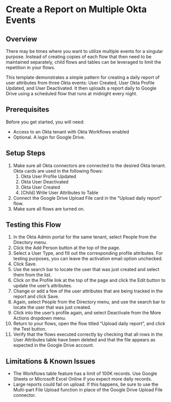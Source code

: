 # Create a Report on Multiple Okta Events


## Overview

There may be times where you want to utilize multiple events for a singular purpose. Instead of creating copies of each flow that then need to be maintained separately, child flows and tables can be leveraged to limit the repetition in your flows.  

This template demonstrates a simple pattern for creating a daily report of user attributes from three Okta events: User Created, User Okta Profile Updated, and User Deactivated. It then uploads a report daily to Google Drive using a scheduled flow that runs at midnight every night.  


## Prerequisites

Before you get started, you will need:


*   Access to an Okta tenant with Okta Workflows enabled
*   Optional. A login for Google Drive. 


## Setup Steps

1. Make sure all Okta connectors are connected to the desired Okta tenant.  Okta cards are used in the following flows:
    1. Okta User Profile Updated
    2. Okta User Deactivated
    3. Okta User Created
    4. [Child] Write User Attributes to Table
2. Connect the Google Drive Upload File card in the “Upload daily report” flow.
3. Make sure all flows are turned on.  


## Testing this Flow

1. In the Okta Admin portal for the same tenant, select People from the Directory menu.
2. Click the Add Person button at the top of the page.
3. Select a User Type, and fill out the corresponding profile attributes.  For testing purposes, you can leave the activation email option unchecked.  
4. Click Save.
5. Use the search bar to locate the user that was just created and select them from the list.
6. Click on the Profile link at the top of the page and click the Edit button to update the user’s attributes.
7. Change or add a few of the user attributes that are being tracked in the report and click Save.
8. Again, select People from the Directory menu, and use the search bar to locate the user that was just created.
9. Click into the user’s profile again, and select Deactivate from the More Actions dropdown menu.
10. Return to your flows, open the flow titled “Upload daily report”, and click the Test button.
11. Verify that the flows executed correctly by checking that all rows in the User Attributes table have been deleted and that the file appears as expected in the Google Drive account.  


## Limitations & Known Issues

*   The Workflows table feature has a limit of 100K records.  Use Google Sheets or Microsoft Excel Online if you expect more daily records.
*   Large reports could fail on upload.  If this happens, be sure to use the Multi-part File Upload function in place of the Google Drive Upload File connector.  
